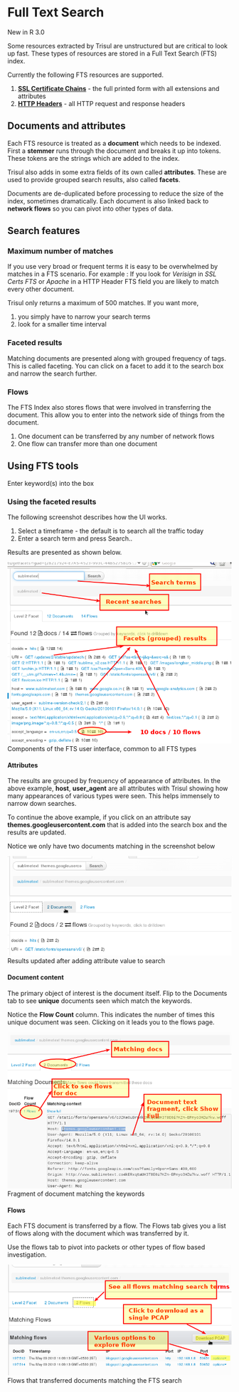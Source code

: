 # Full Text Search

<span class="label-important label">New in R 3.0</span>

Some resources extracted by Trisul are unstructured but are critical to
look up fast. These types of resources are stored in a Full Text Search
(FTS) index.

Currently the following FTS resources are supported.

1.  **[SSL Certificate Chains](ftsssl.html)** - the full printed form
    with all extensions and attributes
2.  **[HTTP Headers](ftshttp.html)** - all HTTP request and response
    headers

## Documents and attributes

Each FTS resource is treated as a **document** which needs to be
indexed. First a **stemmer** runs through the document and breaks it up
into tokens. These tokens are the strings which are added to the index.

Trisul also adds in some extra fields of its own called **attributes**.
These are used to provide grouped search results, also called
**facets**.

Documents are de-duplicated before processing to reduce the size of the
index, sometimes dramatically. Each document is also linked back to
**network flows** so you can pivot into other types of data.

## Search features

### Maximum number of matches

If you use very broad or frequent terms it is easy to be overwhelmed by
matches in a FTS scenario. For example : If you look for *Verisign* in
*SSL Certs FTS* or *Apache* in a HTTP Header FTS field you are likely to
match every other document.

Trisul only returns a maximum of 500 matches. If you want more,

1.  you simply have to narrow your search terms
2.  look for a smaller time interval

### Faceted results

Matching documents are presented along with grouped frequency of tags.
This is called faceting. You can click on a facet to add it to the
search box and narrow the search further.

### Flows

The FTS Index also stores flows that were involved in transferring the
document. This allow you to enter into the network side of things from
the document.

1.  One document can be transferred by any number of network flows
2.  One flow can transfer more than one document

## Using FTS tools

<div class="hand-o-right autohint">

Enter keyword(s) into the box

</div>

### Using the faceted results

The following screenshot describes how the UI works.

1.  Select a timeframe - the default is to search all the traffic today
2.  Enter a search term and press Search..

Results are presented as shown below.

<div class="image-with-caption">

![](images/ftsi1.png)  
Components of the FTS user interface, common to all FTS types

</div>

#### Attributes

The results are grouped by frequency of appearance of attributes. In the
above example, **host**, **user_agent** are all attributes with Trisul
showing how many appearances of various types were seen. This helps
immensely to narrow down searches.

To continue the above example, if you click on an attribute say
**themes.googleusercontent.com** that is added into the search box and
the results are updated.

Notice we only have two documents matching in the screenshot below

<div class="image-with-caption">

![](images/ftsi2.png)  
Results updated after adding attribute value to search

</div>

#### Document content

The primary object of interest is the document itself. Flip to the
Documents tab to see **unique** documents seen which match the keywords.

Notice the **Flow Count** column. This indicates the number of times
this unique document was seen. Clicking on it leads you to the flows
page.

<div class="image-with-caption">

![](images/ftsi3.png)  
Fragment of document matching the keywords

</div>

#### Flows

Each FTS document is transferred by a flow. The Flows tab gives you a
list of flows along with the document which was transferred by it.

<div class="success thumbs-o-up autohint">

Use the flows tab to pivot into packets or other types of flow based
investigation.

</div>

<div class="image-with-caption">

![](images/ftsi4.png)  
Flows that transferred documents matching the FTS search

</div>
